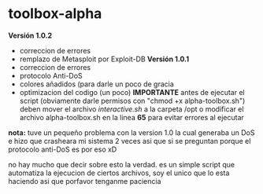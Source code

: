 # toolbox-alpha
**Versión 1.0.2**
- correccion de errores
- remplazo de Metasploit por Exploit-DB
**Versión 1.0.1**
- correccion de errores
- protocolo Anti-DoS
- colores añadidos (para darle un poco de gracia
- optimizacion del codigo (un poco)
**IMPORTANTE**
  antes de ejecutar el script (obviamente darle permisos con "chmod +x alpha-toolbox.sh")
  deben mover el archivo *interactive.sh* a la carpeta /opt o modificar el archivo alpha-toolbox.sh
  en la linea **65** para evitar errores al ejecutar

**nota:** tuve un pequeño problema con la version 1.0 la cual generaba un DoS e hizo que crasheara mi sistema 2 veces
asi que si se preguntan porque el protocolo anti-DoS es por eso xD

no hay mucho que decir sobre esto la verdad.
es un simple script que automatiza la ejecucion de ciertos archivos, soy el unico que lo esta haciendo asi que porfavor tenganme paciencia

